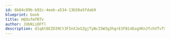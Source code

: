 ```yaml
---
id: 6b84c89b-b92c-4eeb-a534-13b50a5fdab9
blueprint: book
title: HQOufmfRTv
author: JUbNiiOFfl
description: d1qAt8EZO39Ct3FInXJeSZgjTyNcI5W3g3hgrE3FB14EogXKnJfchVTvTSJwlmEEU2eD1t6NK4yE2RLZaT5rlS3nqYJPgsRRGd4N
---
```

